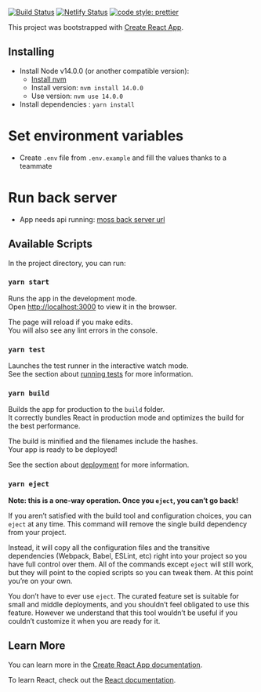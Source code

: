 [![Build Status](https://travis-ci.com/octo-wam/moss-front.svg?branch=master)](https://travis-ci.com/octo-wam/moss-front)
[![Netlify Status](https://api.netlify.com/api/v1/badges/6a2d1ce1-1393-4ce3-b89c-d7d5ca98ff32/deploy-status)](https://app.netlify.com/sites/octo-moss/deploys)
[![code style: prettier](https://img.shields.io/badge/code_style-prettier-ff69b4.svg?style=flat-square)](https://github.com/prettier/prettier)

This project was bootstrapped with [Create React App](https://github.com/facebook/create-react-app).

## Installing

- Install Node v14.0.0 (or another compatible version):
  - [Install nvm](https://github.com/nvm-sh/nvm)
  - Install version: `nvm install 14.0.0`
  - Use version: `nvm use 14.0.0`
- Install dependencies : `yarn install`

# Set environment variables

- Create `.env` file from `.env.example` and fill the values thanks to a teammate

# Run back server

- App needs api running: [moss back server url](https://github.com/octo-wam/moss-back)

## Available Scripts

In the project directory, you can run:

### `yarn start`

Runs the app in the development mode.<br />
Open [http://localhost:3000](http://localhost:3000) to view it in the browser.

The page will reload if you make edits.<br />
You will also see any lint errors in the console.

### `yarn test`

Launches the test runner in the interactive watch mode.<br />
See the section about [running tests](https://facebook.github.io/create-react-app/docs/running-tests) for more information.

### `yarn build`

Builds the app for production to the `build` folder.<br />
It correctly bundles React in production mode and optimizes the build for the best performance.

The build is minified and the filenames include the hashes.<br />
Your app is ready to be deployed!

See the section about [deployment](https://facebook.github.io/create-react-app/docs/deployment) for more information.

### `yarn eject`

**Note: this is a one-way operation. Once you `eject`, you can’t go back!**

If you aren’t satisfied with the build tool and configuration choices, you can `eject` at any time. This command will remove the single build dependency from your project.

Instead, it will copy all the configuration files and the transitive dependencies (Webpack, Babel, ESLint, etc) right into your project so you have full control over them. All of the commands except `eject` will still work, but they will point to the copied scripts so you can tweak them. At this point you’re on your own.

You don’t have to ever use `eject`. The curated feature set is suitable for small and middle deployments, and you shouldn’t feel obligated to use this feature. However we understand that this tool wouldn’t be useful if you couldn’t customize it when you are ready for it.

## Learn More

You can learn more in the [Create React App documentation](https://facebook.github.io/create-react-app/docs/getting-started).

To learn React, check out the [React documentation](https://reactjs.org/).
